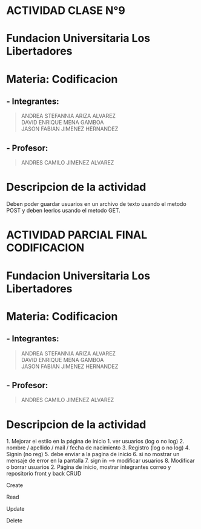 # ACTIVIDAD CLASE N°9
# Fundacion Universitaria Los Libertadores
# Materia: Codificacion
## - Integrantes:
> ANDREA STEFANNIA ARIZA ALVAREZ             
> DAVID ENRIQUE MENA GAMBOA             
> JASON FABIAN JIMENEZ HERNANDEZ             
## - Profesor:
> ANDRES CAMILO JIMENEZ ALVAREZ
# Descripcion de la actividad
  Deben  poder  guardar usuarios en un archivo de texto usando el metodo POST  y deben leerlos usando el metodo GET.
# ACTIVIDAD PARCIAL FINAL CODIFICACION
# Fundacion Universitaria Los Libertadores
# Materia: Codificacion
## - Integrantes:
> ANDREA STEFANNIA ARIZA ALVAREZ             
> DAVID ENRIQUE MENA GAMBOA             
> JASON FABIAN JIMENEZ HERNANDEZ             
## - Profesor:
> ANDRES CAMILO JIMENEZ ALVAREZ
# Descripcion de la actividad
<p>
1. Mejorar el estilo en la página de inicio
 1. ver usuarios (log o no log)
 2. nombre / apellido / mail  / fecha de nacimiento
 3. Registro (log o no log)
 4. Signin (no reg)
 5. debe enviar a la pagina de inicio
 6. si no mostrar un mensaje de error en la pantalla
 7. sign in --> modificar usuarios
 8. Modificar o borrar usuarios
2. Página de inicio, mostrar integrantes correo y repositorio front y back
CRUD

Create

Read

Update

Delete
</p>